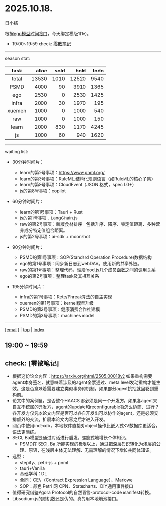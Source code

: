 # 2025.10.18.
日小结

<a id="top"></a>
根据[ego模型时间接口](https://gitee.com/hyg/blog/blob/master/timeflow.md)，今天绑定模版1(1e)。

<a id="index"></a>
- 19:00~19:59	check: [零散笔记](#20251018190000)

---
season stat:

| task | alloc | sold | hold | todo |
| :---: | ---: | ---: | ---: | ---: |
| total | 13530 | 1010 | 12520 | 9540 |
| PSMD | 4000 | 90 | 3910 | 1365 |
| ego | 2530 | 0 | 2530 | 1425 |
| infra | 2000 | 30 | 1970 | 195 |
| xuemen | 1000 | 0 | 1000 | 540 |
| raw | 1000 | 0 | 1000 | 150 |
| learn | 2000 | 830 | 1170 | 4245 |
| js | 1000 | 60 | 940 | 1620 |

---
waiting list:


- 30分钟时间片：
  - learn的第2号事项：https://www.pnml.org/
  - learn的第3号事项：RuleML,结构化规则语言（如RuleML的核心子集）
  - learn的第8号事项：CloudEvent（JSON 格式，spec 1.0+）
  - js的第8号事项：copilot

- 60分钟时间片：
  - learn的第1号事项：Tauri + Rust
  - js的第1号事项：LangChain.js
  - raw的第2号事项：新版食材排序，包括升序、降序、特定值距离、多种营养成分特定值组合距离。
  - js的第2号事项：ai-sdk + moonshot

- 90分钟时间片：
  - PSMD的第1号事项：SOP(Standard Operation Procedure)数据结构
  - ego的第1号事项：同步新日志到webDAV。使用新的共享外链。
  - raw的第1号事项：整理代码，理顺food.js几个成员函数之间的调用关系
  - ego的第2号事项：整理task及其相互关系

- 195分钟时间片：
  - infra的第1号事项：Rete/Phreak算法的自主实现
  - xuemen的第1号事项：kernel模型升级
  - PSMD的第2号事项：健康消费合作社建模
  - PSMD的第3号事项：machines model

---
<a href="mailto:huangyg@mars22.com?subject=关于2025.10.18.[无名任务]任务&body=日期: 2025.10.18.%0D%0A序号: 7%0D%0A手稿:../../draft/2025/20251018.02.md%0D%0A---请勿修改邮件主题及以上内容 从下一行开始写您的想法---%0D%0A">[email]</a> | [top](#top) | [index](#index)
<a id="20251018190000"></a>
## 19:00 ~ 19:59
## check: [零散笔记]

- 根据这份论文内容：https://arxiv.org/html/2505.00018v2 如果重构需要agent本身签名，就意味着涉及的agent全票通过、meta level发动重构才能生效。这是否意味着需要建立类似事务的机制，如果部分agent抗拒就回卷到重构前。
- 论文中的案例里，是否整个HAACS 都必须是同一个开发方。如果各agent来自互不统属的开发方，agent的update和reconfigurable将怎么协商、进行？各开发方仅凭本论文内容是否可以各自开发出可以协作的agent，还是必须安排额外的交流，扩展本论文内容之后才进入开发。
- 网页中使用indexdb，本地软件直接对object操作比嵌入式KV数据库更适合，语法更简练。
-  SECI, Ba模型是通过对话进行启发，螺旋式地增长个体知识。
	- PSMD在 SECI, Ba 所能实现的极限以上，通过把深层知识转化为浅层的公理、原语，在浅层主体无法理解、无需理解的情况下增长共同体知识。
- 选型：
	- stepify、petri-js + pnml
	- tauri+Vanilla
	- 基础学科：DL
	- 合同：CEV（Contract Expression Language）、Marlowe
	- SOP：颜色 Petri 网 CPN、Statecharts、DIY通用事件接口
- 值得研究借鉴Agora Protocol的自然语言-protocol-code manifest转换。
- Libsodium.js的随机数还是伪的。真的用本地熵池接口。
